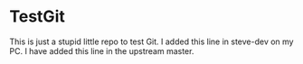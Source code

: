 # TestGit
This is just a stupid little repo to test Git.
I added this line in steve-dev on my PC.
I have added this line in the upstream master.
